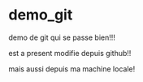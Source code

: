 # demo_git
demo de git qui se passe bien!!!

est a present modifie depuis github!!

mais aussi depuis ma machine locale!
